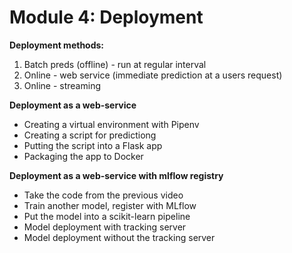 # Module 4: Deployment

**Deployment methods:**

1) Batch preds (offline) - run at regular interval
2) Online - web service (immediate prediction at a users request)
3) Online - streaming 

**Deployment as a web-service**

- Creating a virtual environment with Pipenv
- Creating a script for predictiong
- Putting the script into a Flask app
- Packaging the app to Docker

**Deployment as a web-service with mlflow registry**

- Take the code from the previous video
- Train another model, register with MLflow
- Put the model into a scikit-learn pipeline
- Model deployment with tracking server
- Model deployment without the tracking server
